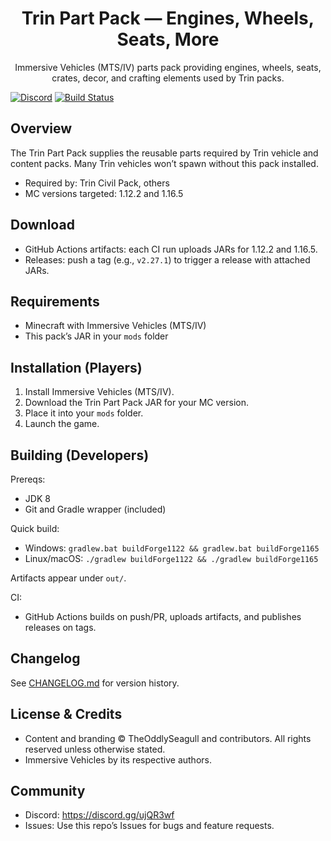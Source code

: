 <div align="center">

# Trin Part Pack — Engines, Wheels, Seats, More

Immersive Vehicles (MTS/IV) parts pack providing engines, wheels, seats, crates, decor, and crafting elements used by Trin packs.

</div>

[![Discord](https://img.shields.io/badge/Discord-join-7289DA?logo=discord&logoColor=white)](https://discord.gg/ujQR3wf)
[![Build Status](https://github.com/TheOddlySeagull/Trin-Part-Pack/actions/workflows/build.yml/badge.svg)](https://github.com/TheOddlySeagull/Trin-Part-Pack/actions/workflows/build.yml)

## Overview

The Trin Part Pack supplies the reusable parts required by Trin vehicle and content packs. Many Trin vehicles won’t spawn without this pack installed.

- Required by: Trin Civil Pack, others
- MC versions targeted: 1.12.2 and 1.16.5

## Download

- GitHub Actions artifacts: each CI run uploads JARs for 1.12.2 and 1.16.5.
- Releases: push a tag (e.g., `v2.27.1`) to trigger a release with attached JARs.

## Requirements

- Minecraft with Immersive Vehicles (MTS/IV)
- This pack’s JAR in your `mods` folder

## Installation (Players)

1. Install Immersive Vehicles (MTS/IV).
2. Download the Trin Part Pack JAR for your MC version.
3. Place it into your `mods` folder.
4. Launch the game.

## Building (Developers)

Prereqs:
- JDK 8
- Git and Gradle wrapper (included)

Quick build:
- Windows: `gradlew.bat buildForge1122 && gradlew.bat buildForge1165`
- Linux/macOS: `./gradlew buildForge1122 && ./gradlew buildForge1165`

Artifacts appear under `out/`.

CI:
- GitHub Actions builds on push/PR, uploads artifacts, and publishes releases on tags.

## Changelog

See [CHANGELOG.md](./CHANGELOG.md) for version history.

## License & Credits

- Content and branding © TheOddlySeagull and contributors. All rights reserved unless otherwise stated.
- Immersive Vehicles by its respective authors.

## Community

- Discord: https://discord.gg/ujQR3wf
- Issues: Use this repo’s Issues for bugs and feature requests.

